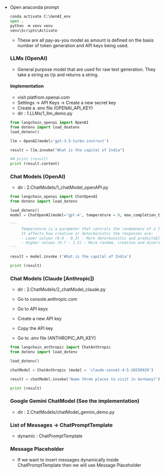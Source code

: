 - Open anaconda prompt

  ```python
  conda activate C:\GenAI_env
  open .
  python -m venv venv
  venv\Scripts\Activate
  ```

  - These are all pay-as-you model as amount is defined on the basis number of token generation and API keys being used.

  ### LLMs (OpenAI)

  - General purpose model that are used for raw text generation. They take a string as I/p and returns a string.

  #### Implementation

  - visit platfrom.openai.com
  - Settings -> API Keys -> Create a new secret key
  - Create a .env file (OPENAI_API_KEY)
  - dir : 1.LLMs/1_llm_demo.py

  ```python
  from langchain_openai import OpenAI
  from dotenv import load_doatenv
  load_dotenv()

  llm = OpenAI(model='gpt-3.5-turbo-instruct')

  result = llm.invoke("What is the capital of India")

  ## print (result)
  print (result.content)
  ```

  ### Chat Models (OpenAI)

  - dir : 2.ChatModels/1_chatModel_openAPI.py

  ```python
  from langchain_openai import ChatOpenAI
  from dotenv import load_dotenv

  load_dotenv()
  model = ChatOpenAI(model='gpt-4', temperature = 0, max_completion_token = 10)

  '''
       Temperature is a parameter that controls the randomness of a language model's output.
       It affects how creative or deterministic the responses are:
       - Lower values (0.0 - 0.3) : More deterministic and predictable.
       - Higher values (0.7 - 1.5) : More random, creative and diverse.
  '''

  result = model.invoke ('What is the capital of India')

  print (result)
  ```

  ### Chat Models (Claude [Anthropic])

  - dir : 2.ChatModels/2_chatModel_claude.py

  - Go to console.anthropic.com
  - Go to API keys
  - Create a new API key
  - Copy the API key
  - Go to .env file (ANTHROPIC_API_KEY)

  ```python
  from langchain_anthropic import ChatAnthropic
  from dotenv import load_dotenv

  load_dotenv()

  chatModel = ChatAnthropic (model = 'claude-sonnet-4-5-20250929')

  result = chatModel.invoke('Name three places to visit in Germany?')

  print (result)
  ```

  ### Google Gemini ChatModel (See the implementation)

  - dir : 2.ChatModels/chatModel_gemini_demo.py

  ### List of Messages -> ChatPromptTemplate

  - dynamic : ChatPromptTemplate

  ### Message Placeholder

  - If we want to insert messages dynamically inside ChatPromptTemplate then we will use Message Placeholder
